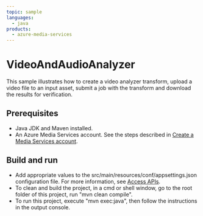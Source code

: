 ```yaml
---
topic: sample
languages:
  - java
products:
  - azure-media-services
---
```


# VideoAndAudioAnalyzer

This sample illustrates how to create a video analyzer transform, upload a video file to an input asset, submit a job with the transform and download the results for verification.

## Prerequisites

* Java JDK and Maven installed.
* An Azure Media Services account. See the steps described in [Create a Media Services account](https://docs.microsoft.com/azure/media-services/latest/create-account-cli-quickstart).

## Build and run

* Add appropriate values to the src/main/resources/conf/appsettings.json configuration file. For more information, see [Access APIs](https://docs.microsoft.com/azure/media-services/latest/access-api-cli-how-to).
* To clean and build the project, in a cmd or shell window, go to the root folder of this project, run "mvn clean compile".
* To run this project, execute "mvn exec:java", then follow the instructions in the output console.
